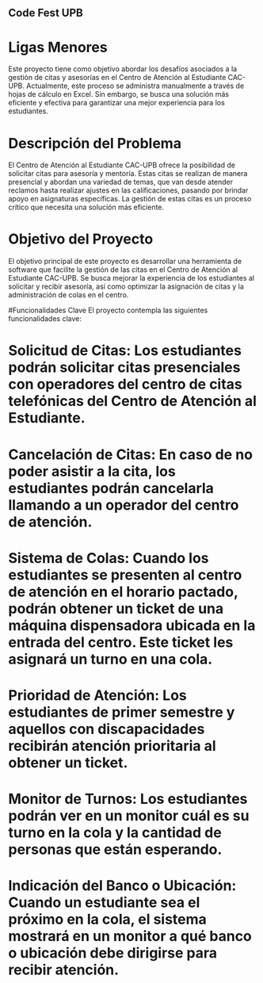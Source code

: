 ## Code Fest UPB
# Ligas Menores
Este proyecto tiene como objetivo abordar los desafíos asociados a la gestión de citas y asesorías en el Centro de Atención al Estudiante CAC-UPB. Actualmente, este proceso se administra manualmente a través de hojas de cálculo en Excel. Sin embargo, se busca una solución más eficiente y efectiva para garantizar una mejor experiencia para los estudiantes.

# Descripción del Problema
El Centro de Atención al Estudiante CAC-UPB ofrece la posibilidad de solicitar citas para asesoría y mentoría. Estas citas se realizan de manera presencial y abordan una variedad de temas, que van desde atender reclamos hasta realizar ajustes en las calificaciones, pasando por brindar apoyo en asignaturas específicas. La gestión de estas citas es un proceso crítico que necesita una solución más eficiente.

# Objetivo del Proyecto
El objetivo principal de este proyecto es desarrollar una herramienta de software que facilite la gestión de las citas en el Centro de Atención al Estudiante CAC-UPB. Se busca mejorar la experiencia de los estudiantes al solicitar y recibir asesoría, así como optimizar la asignación de citas y la administración de colas en el centro.

#Funcionalidades Clave
El proyecto contempla las siguientes funcionalidades clave:

# Solicitud de Citas: Los estudiantes podrán solicitar citas presenciales con operadores del centro de citas telefónicas del Centro de Atención al Estudiante.

# Cancelación de Citas: En caso de no poder asistir a la cita, los estudiantes podrán cancelarla llamando a un operador del centro de atención.

# Sistema de Colas: Cuando los estudiantes se presenten al centro de atención en el horario pactado, podrán obtener un ticket de una máquina dispensadora ubicada en la entrada del centro. Este ticket les asignará un turno en una cola.

# Prioridad de Atención: Los estudiantes de primer semestre y aquellos con discapacidades recibirán atención prioritaria al obtener un ticket.

# Monitor de Turnos: Los estudiantes podrán ver en un monitor cuál es su turno en la cola y la cantidad de personas que están esperando.

# Indicación del Banco o Ubicación: Cuando un estudiante sea el próximo en la cola, el sistema mostrará en un monitor a qué banco o ubicación debe dirigirse para recibir atención.
